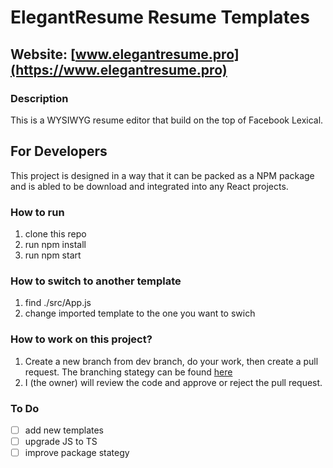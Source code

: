 # ElegantResume Resume Templates

## Website: [www.elegantresume.pro](https://www.elegantresume.pro)

### Description

This is a WYSIWYG resume editor that build on the top of Facebook Lexical.

## For Developers

This project is designed in a way that it can be packed as a NPM package and is abled to be download and integrated into any React projects.

### How to run

1. clone this repo
2. run npm install
3. run npm start

### How to switch to another template

1. find ./src/App.js
2. change imported template to the one you want to swich

### How to work on this project?

1. Create a new branch from dev branch, do your work, then create a pull request. The branching stategy can be found [here](https://cloudbuilder.in/blogs/2018/12/02/git-branching-insights/)
2. I (the owner) will review the code and approve or reject the pull request.

### To Do

-   [ ] add new templates
-   [ ] upgrade JS to TS
-   [ ] improve package stategy
